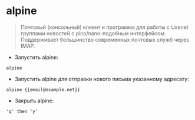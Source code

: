# alpine

> Почтовый (консольный) клиент и программа для работы с Usenet группами новостей с pico/nano-подобным интерфейсом.
> Поддерживает большинство современных почтовых служб через IMAP.

- Запустить alpine:

`alpine`

- Запустить alpine для отправки нового письма указанному адресату:

`alpine {{email@example.net}}`

- Закрыть alpine:

`'q' then 'y'`
